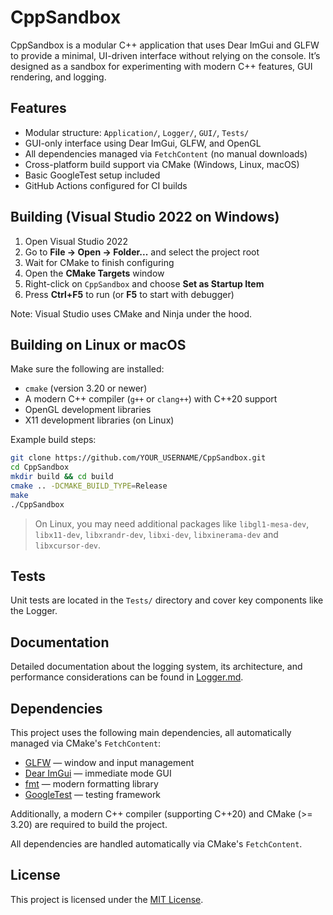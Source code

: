 # CppSandbox

CppSandbox is a modular C++ application that uses Dear ImGui and GLFW to provide a minimal, UI-driven interface without relying on the console. It’s designed as a sandbox for experimenting with modern C++ features, GUI rendering, and logging.

## Features

* Modular structure: `Application/`, `Logger/`, `GUI/`, `Tests/`
* GUI-only interface using Dear ImGui, GLFW, and OpenGL
* All dependencies managed via `FetchContent` (no manual downloads)
* Cross-platform build support via CMake (Windows, Linux, macOS)
* Basic GoogleTest setup included
* GitHub Actions configured for CI builds

## Building (Visual Studio 2022 on Windows)

1. Open Visual Studio 2022
2. Go to **File → Open → Folder...** and select the project root
3. Wait for CMake to finish configuring
4. Open the **CMake Targets** window
5. Right-click on `CppSandbox` and choose **Set as Startup Item**
6. Press **Ctrl+F5** to run (or **F5** to start with debugger)

Note: Visual Studio uses CMake and Ninja under the hood.

## Building on Linux or macOS

Make sure the following are installed:

- `cmake` (version 3.20 or newer)
- A modern C++ compiler (`g++` or `clang++`) with C++20 support
- OpenGL development libraries
- X11 development libraries (on Linux)

Example build steps:

```bash
git clone https://github.com/YOUR_USERNAME/CppSandbox.git
cd CppSandbox
mkdir build && cd build
cmake .. -DCMAKE_BUILD_TYPE=Release
make
./CppSandbox
```

> On Linux, you may need additional packages like `libgl1-mesa-dev`, `libx11-dev`, `libxrandr-dev`, `libxi-dev`, `libxinerama-dev` and `libxcursor-dev`.

## Tests

Unit tests are located in the `Tests/` directory and cover key components like the Logger.

## Documentation

Detailed documentation about the logging system, its architecture, and performance considerations can be found in [Logger.md](./Src/Logger/Logger.md).

## Dependencies

This project uses the following main dependencies, all automatically managed via CMake's `FetchContent`:

* [GLFW](https://github.com/glfw/glfw) — window and input management
* [Dear ImGui](https://github.com/ocornut/imgui) — immediate mode GUI
* [fmt](https://github.com/fmtlib/fmt) — modern formatting library
* [GoogleTest](https://github.com/google/googletest) — testing framework

Additionally, a modern C++ compiler (supporting C++20) and CMake (>= 3.20) are required to build the project.

All dependencies are handled automatically via CMake's `FetchContent`.

## License

This project is licensed under the [MIT License](./LICENSE).  
